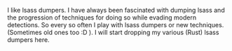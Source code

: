 I like lsass dumpers. I have always been fascinated with dumping lsass and the progression of techniques for doing so while evading modern detections. So every so often I play with lsass dumpers or new techniques. (Sometimes old ones too :D ). I will start dropping my various (Rust) lsass dumpers here. 
